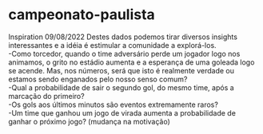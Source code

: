 # campeonato-paulista


Inspiration
09/08/2022
Destes dados podemos tirar diversos insights interessantes e a idéia é estimular a comunidade a explorá-los. </br>
-Como torcedor, quando o time adversário perde um jogador logo nos animamos, o grito no estádio aumenta e a esperança de uma goleada logo se acende. Mas, nos números, será que isto é realmente verdade ou estamos sendo enganados pelo nosso senso comum? </br>
-Qual a probabilidade de sair o segundo gol, do mesmo time, após a marcação do primeiro? </br>
-Os gols aos últimos minutos são eventos extremamente raros? </br>
-Um time que ganhou um jogo de virada aumenta a probabilidade de ganhar o próximo jogo? (mudança na motivação) </br>
